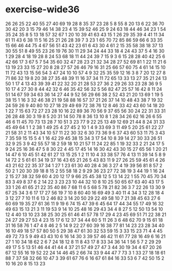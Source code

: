 # exercise-wide36
26
26
25
22
40
55
27
40
69
19
28
8
35
37
23
28
5
8
55
8
20
13
6
22
36
70
30
42
20
3
15
79
46
14
38
23
4
15
39
52
46
25
9
24
63
18
44
46
34
23
1
54
35
24
35
8
5
13
18
57
32
67
1
20
10
39
41
63
43
15
1
26
29
35
39
4
41
11
34
61
11
43
6
38
11
5
16
25
21
26
28
39
7
3
23
1
65
70
72
85
86
59
66
6
33
35
15
66
46
44
75
4
67
56
51
43
42
23
61
6
43
30
4
61
2
15
35
58
38
18
37
13
30
55
51
8
49
55
23
26
19
76
30
11
29
34
24
44
33
18
4
24
43
37
5
4
16
30
1
29
28
4
18
19
28
8
24
53
68
18
11
44
24
39
7
15
9
3
6
15
28
28
40
42
25
6
42
66
17
3
67
5
7
54
35
60
32
47
28
23
21
32
34
28
27
52
69
81
1
22
11
21
6
13
19
23
33
15
27
20
8
28
27
57
26
46
79
16
31
25
66
57
60
75
4
61
14
15
10
11
72
43
13
15
56
54
3
47
24
10
10
57
4
9
32
25
35
59
12
16
3
8
7
20
12
27
8
71
86
32
19
8
20
38
27
35
48
39
11
16
37
34
11
72
65
13
33
13
27
35
21
24
13
50
1
17
4
13
43
39
39
41
22
32
20
21
28
53
27
36
2
29
26
33
23
28
36
9
5
10
17
4
27
30
8
44
42
32
6
46
35
42
56
32
5
56
82
47
25
57
16
42
8
11
24
51
14
67
59
34
63
36
14
27
44
9
52
56
29
66
38
2
52
43
21
20
13
69
1
19
5
38
15
1
16
3
32
46
38
21
19
58
88
16
57
37
21
26
37
14
10
48
43
38
7
19
32
24
59
26
9
40
80
10
27
18
29
49
69
72
38
76
12
8
46
33
42
43
60
14
18
20
1
22
7
15
63
72
27
23
28
10
16
22
89
36
70
56
9
37
65
56
30
24
22
31
33
31
26
28
48
30
3
19
8
5
20
31
14
50
78
8
36
13
10
8
1
28
34
26
62
16
26
6
55
46
6
11
45
70
73
13
28
7
10
51
3
23
77
9
22
25
13
49
12
69
21
44
8
24
31
33
45
49
64
1
1
2
38
1
49
25
4
27
45
2
10
1
4
9
33
69
3
11
49
5
20
25
61
22
27
21
58
31
2
11
43
34
10
57
11
22
30
32
6
30
73
36
9
6
37
43
60
53
11
75
3
43
7
35
59
15
15
5
4
1
16
42
29
45
38
15
34
3
17
54
10
8
39
14
27
30
33
26
51
32
9
25
3
9
42
55
57
18
2
59
18
10
21
57
11
24
22
85
1
19
32
33
2
21
24
17
5
9
24
25
16
36
47
5
8
30
22
4
45
17
45
14
16
30
42
43
30
15
27
65
56
1
20
21
14
47
6
10
45
51
42
61
27
13
15
25
1
2
11
10
4
33
38
57
76
4
13
11
39
14
5
8
9
14
72
2
5
61
61
34
19
37
16
43
65
21
26
5
43
83
11
9
27
26
25
59
45
61
4
26
43
21
62
22
35
37
34
1
27
1
23
61
30
40
28
4
36
3
27
4
19
39
56
81
8
57
2
50
2
1
20
30
39
18
8
15
2
55
58
18
2
9
29
36
23
27
72
38
19
3
44
19
1
16
24
2
15
27
38
32
59
60
4
20
12
17
9
66
25
45
38
12
5
13
14
22
1
55
70
45
70
34
83
3
49
8
37
6
2
14
22
3
23
23
10
44
32
10
8
10
25
50
65
67
63
40
43
17
5
33
1
26
41
65
21
22
35
40
86
7
68
11
6
5
68
5
78
21
82
36
3
7
22
26
13
30
9
67
25
34
3
6
17
17
27
56
19
7
10
8
60
40
16
69
49
3
40
11
4
34
3
12
28
18
4
3
12
27
7
10
11
6
13
2
46
82
3
14
20
50
29
22
49
58
10
7
21
38
45
63
27
6
60
69
19
35
27
61
36
11
9
19
6
74
15
47
39
6
45
64
17
44
34
55
17
49
16
32
49
63
15
13
21
3
11
19
53
9
14
10
25
48
16
29
43
34
4
8
27
5
12
50
13
54
10
12
4
40
13
10
23
38
25
30
25
61
46
41
57
78
17
29
4
23
45
69
51
71
22
38
21
24
27
29
27
53
4
23
15
17
6
12
37
34
44
60
5
11
26
3
6
48
62
70
9
15
61
18
31
16
58
76
1
47
4
8
46
2
5
14
9
22
27
60
39
16
38
77
81
14
23
23
28
34
40
16
10
49
18
57
57
80
50
5
29
38
47
61
30
32
53
59
15
3
33
15
23
71
4
4
45
49
72
73
5
9
49
43
43
10
6
16
14
30
3
39
57
46
42
11
61
77
28
16
49
6
16
21
27
1
10
34
18
62
2
6
7
24
18
12
8
11
8
43
17
8
33
34
36
14
1
56
5
7
2
29
29
49
17
5
5
13
51
46
44
41
44
4
37
21
57
49
27
47
3
44
30
19
34
4
67
20
26
67
12
55
16
19
52
22
24
14
46
45
2
66
74
33
9
44
47
7
73
3
1
33
27
18
18
61
88
7
37
58
32
66
10
47
3
39
61
67
76
6
16
67
61
84
16
33
53
6
7
42
50
15
2
10
16
20
8
15
13
23
